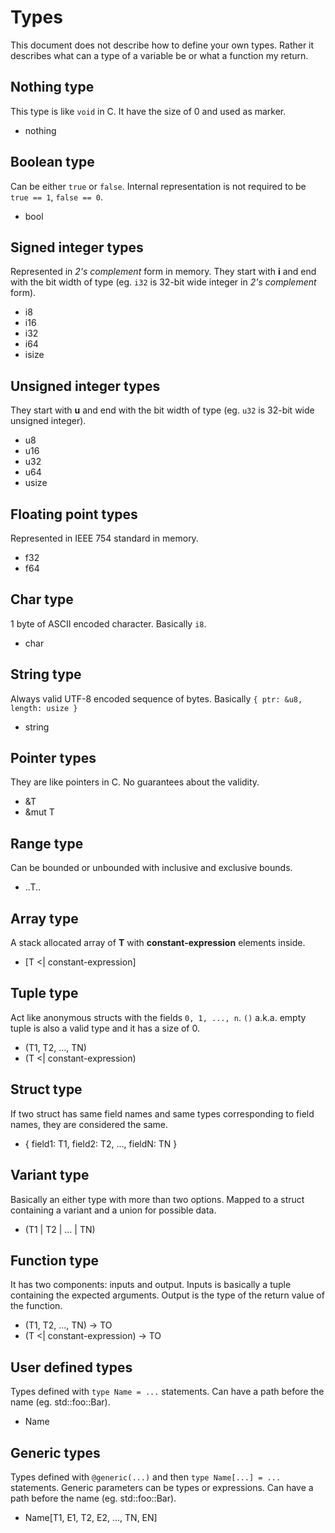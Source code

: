 # Types

This document does not describe how to define your own types.
Rather it describes what can a type of a variable be or what a function my return.

## Nothing type

This type is like `void` in C. It have the size of 0 and used as marker.

- nothing

## Boolean type

Can be either `true` or `false`.
Internal representation is not required to be `true == 1`, `false == 0`.

- bool

## Signed integer types

Represented in _2's complement_ form in memory.
They start with **i** and end with the bit width of type (eg. `i32` is 32-bit wide integer in _2's complement_ form).

- i8
- i16
- i32
- i64
- isize

## Unsigned integer types

They start with **u** and end with the bit width of type (eg. `u32` is 32-bit wide unsigned integer).

- u8
- u16
- u32
- u64
- usize

## Floating point types

Represented in IEEE 754 standard in memory.

- f32
- f64

## Char type

1 byte of ASCII encoded character.
Basically `i8`.

- char

## String type

Always valid UTF-8 encoded sequence of bytes.
Basically `{ ptr: &u8, length: usize }`

- string

## Pointer types

They are like pointers in C.
No guarantees about the validity.

- &T
- &mut T

## Range type

Can be bounded or unbounded with inclusive and exclusive bounds.

- ..T..

## Array type

A stack allocated array of **T** with **constant-expression** elements inside.

- [T <| constant-expression]

## Tuple type

Act like anonymous structs with the fields `0, 1, ..., n`.
`()` a.k.a. empty tuple is also a valid type and it has a size of 0.

- (T1, T2, ..., TN)
- (T <| constant-expression)

## Struct type

If two struct has same field names and same types corresponding to field names, they are considered the same.

- { field1: T1, field2: T2, ..., fieldN: TN }

## Variant type

Basically an either type with more than two options.
Mapped to a struct containing a variant and a union for possible data.

- (T1 | T2 | ... | TN)

## Function type

It has two components: inputs and output.
Inputs is basically a tuple containing the expected arguments.
Output is the type of the return value of the function.

- (T1, T2, ..., TN) -> TO
- (T <| constant-expression) -> TO

## User defined types

Types defined with `type Name = ...` statements.
Can have a path before the name (eg. std::foo::Bar).

- Name

## Generic types

Types defined with `@generic(...)` and then `type Name[...] = ...` statements.
Generic parameters can be types or expressions.
Can have a path before the name (eg. std::foo::Bar).

- Name[T1, E1, T2, E2, ..., TN, EN]
